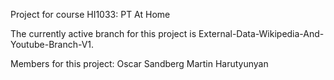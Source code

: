 Project for course HI1033: PT At Home

The currently active branch for this project is External-Data-Wikipedia-And-Youtube-Branch-V1.

Members for this project:
Oscar Sandberg
Martin Harutyunyan 
